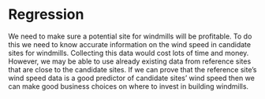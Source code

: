 # Regression
We need to make sure a potential site for windmills will be profitable. To do this we need to know accurate information on the wind speed in candidate sites for windmills. Collecting this data would cost lots of time and money. However, we may be able to use already existing data from reference sites that are close to the candidate sites. If we can prove that the reference site’s wind speed data is a good predictor of candidate sites’ wind speed then we can make good business choices on where to invest in building windmills.

